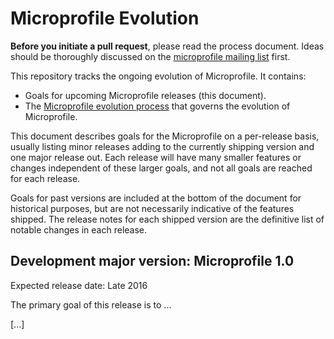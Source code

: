 # Microprofile Evolution

**Before you initiate a pull request**, please read the process document. Ideas should be thoroughly discussed on the [microprofile mailing list](https://groups.google.com/forum/#!forum/microprofile) first.

This repository tracks the ongoing evolution of Microprofile. It contains:

* Goals for upcoming Microprofile releases (this document).
* The [Microprofile evolution process](process.md) that governs the evolution of Microprofile.

This document describes goals for the Microprofile on a per-release
basis, usually listing minor releases adding to the currently shipping
version and one major release out.  Each release will have many
smaller features or changes independent of these larger goals, and not
all goals are reached for each release.

Goals for past versions are included at the bottom of the document for
historical purposes, but are not necessarily indicative of the
features shipped. The release notes for each shipped version are the
definitive list of notable changes in each release.

## Development major version:  Microprofile 1.0

Expected release date: Late 2016

The primary goal of this release is to  ...

[...]
